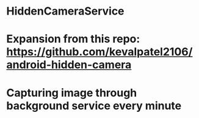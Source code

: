 # HiddenCameraService
#
# Expansion from this repo: https://github.com/kevalpatel2106/android-hidden-camera
# Capturing image through background service every minute
